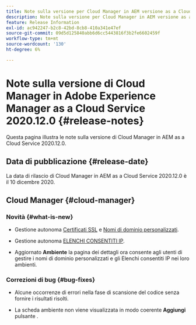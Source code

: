 ```yaml
---
title: Note sulla versione per Cloud Manager in AEM versione as a Cloud Service 2020.12.0
description: Note sulla versione per Cloud Manager in AEM versione as a Cloud Service 2020.12.0
feature: Release Information
exl-id: ac942247-b2c8-42bd-8cb8-410a341e47ef
source-git-commit: 09d5d125840abb6d6cc5443816f3b2fe6602459f
workflow-type: tm+mt
source-wordcount: '130'
ht-degree: 6%

---
```


# Note sulla versione di Cloud Manager in Adobe Experience Manager as a Cloud Service 2020.12.0 {#release-notes}

Questa pagina illustra le note sulla versione di Cloud Manager in AEM as a Cloud Service 2020.12.0.

## Data di pubblicazione {#release-date}

La data di rilascio di Cloud Manager in AEM as a Cloud Service 2020.12.0 è il 10 dicembre 2020.

## Cloud Manager {#cloud-manager}

### Novità {#what-is-new}

* Gestione autonoma [Certificati SSL](/help/implementing/cloud-manager/managing-ssl-certifications/introduction.md) e [Nomi di dominio personalizzati](/help/implementing/cloud-manager/custom-domain-names/introduction.md).

* Gestione autonoma [ELENCHI CONSENTITI IP](/help/implementing/cloud-manager/ip-allow-lists/introduction.md).

* Aggiornato **Ambiente** la pagina dei dettagli ora consente agli utenti di gestire i nomi di dominio personalizzati e gli Elenchi consentiti IP nei loro ambienti.


### Correzioni di bug  {#bug-fixes}

* Alcune occorrenze di errori nella fase di scansione del codice senza fornire i risultati risolti.

* La scheda ambiente non viene visualizzata in modo coerente **Aggiungi** pulsante .
